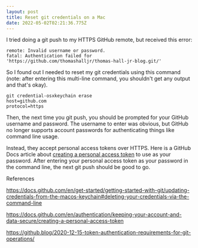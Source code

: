 ```yaml
---
layout: post
title: Reset git credentials on a Mac
date: 2022-05-02T02:21:36.775Z
---
```

I tried doing a git push to my HTTPS GitHub remote, but received this error:

```
remote: Invalid username or password.
fatal: Authentication failed for 'https://github.com/thomashalljr/thomas-hall-jr-blog.git/'
```

So I found out I needed to reset my git credentials using this command (note: after entering this multi-line command, you shouldn't get any output and that's okay).

```
git credential-osxkeychain erase
host=github.com
protocol=https
```

Then, the next time you git push, you should be prompted for your GitHub username and password. The username to enter was obvious, but GitHub no longer supports account passwords for authenticating things like command line usage.

Instead, they accept personal access tokens over HTTPS. Here is a GitHub Docs article about [creating a personal access token](https://docs.github.com/en/authentication/keeping-your-account-and-data-secure/creating-a-personal-access-token) to use as your password. After entering your personal access token as your password in the command line, the next git push should be good to go.

References

<https://docs.github.com/en/get-started/getting-started-with-git/updating-credentials-from-the-macos-keychain#deleting-your-credentials-via-the-command-line>

<https://docs.github.com/en/authentication/keeping-your-account-and-data-secure/creating-a-personal-access-token>

<https://github.blog/2020-12-15-token-authentication-requirements-for-git-operations/>